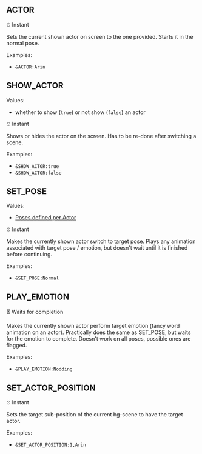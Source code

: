 ## ACTOR

⏲ Instant

Sets the current shown actor on screen to the one provided. Starts it in the normal pose.

Examples: 
  - `&ACTOR:Arin`

## SHOW_ACTOR
Values: 
  - whether to show (`true`) or not show (`false`) an actor

⏲ Instant

Shows or hides the actor on the screen. Has to be re-done after switching a scene.

Examples: 
  - `&SHOW_ACTOR:true`
  - `&SHOW_ACTOR:false`

## SET_POSE
Values: 
  - [Poses defined per Actor](../constants.md#ActorPoseAssetName)

⏲ Instant

Makes the currently shown actor switch to target pose. Plays any animation associated with target pose / emotion, but doesn't wait until it is finished before continuing.

Examples: 
  - `&SET_POSE:Normal`

## PLAY_EMOTION

⏳ Waits for completion

Makes the currently shown actor perform target emotion (fancy word animation on an actor). Practically does the same as SET_POSE, but waits for the emotion to complete. Doesn't work on all poses, possible ones are flagged.

Examples: 
  - `&PLAY_EMOTION:Nodding`

## SET_ACTOR_POSITION

⏲ Instant

Sets the target sub-position of the current bg-scene to have the target actor.

Examples: 
  - `&SET_ACTOR_POSITION:1,Arin`